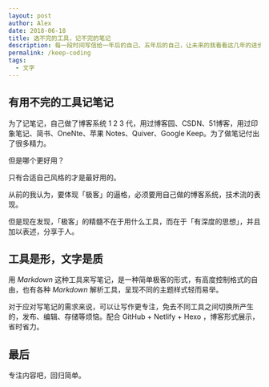 ```yaml
---
layout: post
author: Alex
date: 2018-06-18
title: 选不完的工具，记不完的笔记
description: 每一段时间写信给一年后的自己、五年后的自己，让未来的我看看这几年的进步，当年的我充满了激情，未来的我是否还是？
permalink: /keep-coding
tags:
  - 文字
---
```


## 有用不完的工具记笔记

为了记笔记，自己做了博客系统 1 2 3 代，用过博客园、CSDN、51博客，用过印象笔记、简书、OneNte、苹果 Notes、Quiver、Google Keep。为了做笔记付出了很多精力。

但是哪个更好用？

只有合适自己风格的才是最好用的。

从前的我认为，要体现「极客」的逼格，必须要用自己做的博客系统，技术流的表现。

但是现在发现，「极客」的精髓不在于用什么工具，而在于「有深度的思想」，并且加以表述，分享于人。

## 工具是形，文字是质

用 *Markdown* 这种工具来写笔记，是一种简单极客的形式，有高度控制格式的自由，也有各种 *Markdown* 解析工具，呈现不同的主题样式轻而易举。

对于应对写笔记的需求来说，可以让写作更专注，免去不同工具之间切换所产生的，发布、编辑、存储等烦恼。配合 GitHub + Netlify + Hexo ，博客形式展示，省时省力。

## 最后

专注内容吧，回归简单。
